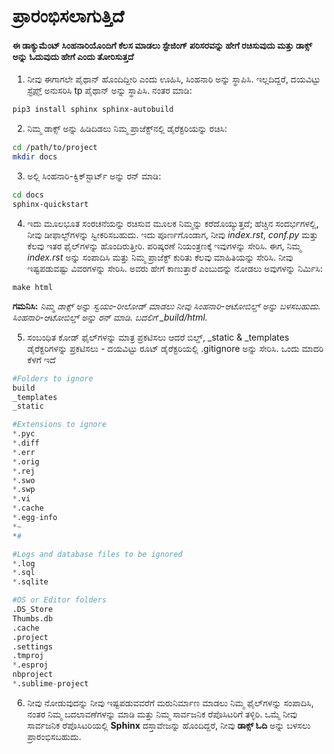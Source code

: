<h1>ಪ್ರಾರಂಭಿಸಲಾಗುತ್ತಿದೆ</h1>

<h4> ಈ ಡಾಕ್ಯುಮೆಂಟ್ ಸಿಂಹನಾರಿಯೊಂದಿಗೆ ಕೆಲಸ ಮಾಡಲು ಸ್ಟೇಜಿಂಗ್ ಪರಿಸರವನ್ನು ಹೇಗೆ ರಚಿಸುವುದು ಮತ್ತು ಡಾಕ್ಸ್ ಅನ್ನು ಓದುವುದು ಹೇಗೆ ಎಂದು ತೋರಿಸುತ್ತದೆ </h4>

1. ನೀವು ಈಗಾಗಲೇ ಪೈಥಾನ್ ಹೊಂದಿದ್ದೀರಿ ಎಂದು ಊಹಿಸಿ, ಸಿಂಹನಾರಿ ಅನ್ನು ಸ್ಥಾಪಿಸಿ. ಇಲ್ಲದಿದ್ದರೆ, ದಯವಿಟ್ಟು [ಸ್ಟೆಪ್ಸ್](https://realpython.com/installing-python/) ಅನುಸರಿಸಿ tp ಪೈಥಾನ್ ಅನ್ನು ಸ್ಥಾಪಿಸಿ. ನಂತರ ಮಾಡಿ:

```bash
pip3 install sphinx sphinx-autobuild
```

2. ನಿಮ್ಮ ಡಾಕ್ಸ್ ಅನ್ನು ಹಿಡಿದಿಡಲು ನಿಮ್ಮ ಪ್ರಾಜೆಕ್ಟ್‌ನಲ್ಲಿ ಡೈರೆಕ್ಟರಿಯನ್ನು ರಚಿಸಿ:

```bash
cd /path/to/project
mkdir docs
```

3. ಅಲ್ಲಿ ಸಿಂಹನಾರಿ-ಕ್ವಿಕ್‌ಸ್ಟಾರ್ಟ್ ಅನ್ನು ರನ್ ಮಾಡಿ:

```bash
cd docs
sphinx-quickstart
```

4. ಇದು ಮೂಲಭೂತ ಸಂರಚನೆಯನ್ನು ರಚಿಸುವ ಮೂಲಕ ನಿಮ್ಮನ್ನು ಕರೆದೊಯ್ಯುತ್ತದೆ; ಹೆಚ್ಚಿನ ಸಂದರ್ಭಗಳಲ್ಲಿ, ನೀವು ಡೀಫಾಲ್ಟ್‌ಗಳನ್ನು ಸ್ವೀಕರಿಸಬಹುದು. ಇದು ಪೂರ್ಣಗೊಂಡಾಗ, ನೀವು *index.rst*, *conf.py* ಮತ್ತು ಕೆಲವು ಇತರ ಫೈಲ್‌ಗಳನ್ನು ಹೊಂದಿರುತ್ತೀರಿ. ಪರಿಷ್ಕರಣೆ ನಿಯಂತ್ರಣಕ್ಕೆ ಇವುಗಳನ್ನು ಸೇರಿಸಿ. ಈಗ, ನಿಮ್ಮ *index.rst* ಅನ್ನು ಸಂಪಾದಿಸಿ ಮತ್ತು ನಿಮ್ಮ ಪ್ರಾಜೆಕ್ಟ್ ಕುರಿತು ಕೆಲವು ಮಾಹಿತಿಯನ್ನು ಸೇರಿಸಿ. ನೀವು ಇಷ್ಟಪಡುವಷ್ಟು ವಿವರಗಳನ್ನು ಸೇರಿಸಿ. ಅವರು ಹೇಗೆ ಕಾಣುತ್ತಾರೆ ಎಂಬುದನ್ನು ನೋಡಲು ಅವುಗಳನ್ನು ನಿರ್ಮಿಸಿ:

```
make html
```

**ಗಮನಿಸಿ:** *ನಿಮ್ಮ ಡಾಕ್ಸ್ ಅನ್ನು ಸ್ವಯಂ-ರೀಲೋಡ್ ಮಾಡಲು ನೀವು ಸಿಂಹನಾರಿ-ಆಟೋಬಿಲ್ಡ್ ಅನ್ನು ಬಳಸಬಹುದು. ಸಿಂಹನಾರಿ-ಆಟೋಬಿಲ್ಡ್ ಅನ್ನು ರನ್ ಮಾಡಿ. ಬದಲಿಗೆ _build/html.*

5. ಸಂಬಂಧಿತ ಕೋಡ್ ಫೈಲ್‌ಗಳನ್ನು ಮಾತ್ರ ಪ್ರಕಟಿಸಲು ಆದರೆ ಬಿಲ್ಡ್, _static & _templates ಡೈರೆಕ್ಟರಿಗಳನ್ನು ಪ್ರಕಟಿಸಲು - ದಯವಿಟ್ಟು ರೂಟ್ ಡೈರೆಕ್ಟರಿಯಲ್ಲಿ .gitignore ಅನ್ನು ಸೇರಿಸಿ. ಒಂದು ಮಾದರಿ ಕೆಳಗೆ ಇದೆ

```python
#Folders to ignore
build
_templates
_static

#Extensions to ignore
*.pyc
*.diff
*.err
*.orig
*.rej
*.swo
*.swp
*.vi
*.cache
*.egg-info
*~
*#

#Logs and database files to be ignored
*.log
*.sql
*.sqlite

#OS or Editor folders
.DS_Store
Thumbs.db
.cache
.project
.settings
.tmproj
*.esproj
nbproject
*.sublime-project
```

6. ನೀವು ನೋಡುವುದನ್ನು ನೀವು ಇಷ್ಟಪಡುವವರೆಗೆ ಮರುನಿರ್ಮಾಣ ಮಾಡಲು ನಿಮ್ಮ ಫೈಲ್‌ಗಳನ್ನು ಸಂಪಾದಿಸಿ, ನಂತರ ನಿಮ್ಮ ಬದಲಾವಣೆಗಳನ್ನು ಮಾಡಿ ಮತ್ತು ನಿಮ್ಮ ಸಾರ್ವಜನಿಕ ರೆಪೊಸಿಟರಿಗೆ ತಳ್ಳಿರಿ. ಒಮ್ಮೆ ನೀವು ಸಾರ್ವಜನಿಕ ರೆಪೊಸಿಟರಿಯಲ್ಲಿ **Sphinx** ದಸ್ತಾವೇಜನ್ನು ಹೊಂದಿದ್ದರೆ, ನೀವು **ಡಾಕ್ಸ್ ಓದಿ** ಅನ್ನು ಬಳಸಲು ಪ್ರಾರಂಭಿಸಬಹುದು.